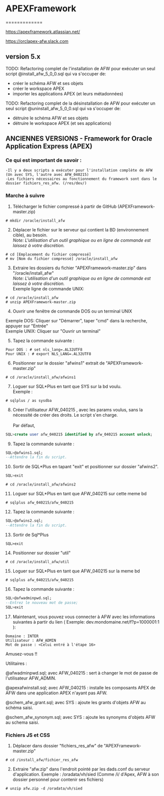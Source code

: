 # APEXFramework
=============

https://apexframework.atlassian.net/

https://orclapex-afw.slack.com

## version 5.x

TODO: Refactoring complet de l'installation de AFW pour exécuter un seul script @install_afw_5_0_0.sql qui va s'occuper de:
* créer le schéma AFW et ses objets
* créer le workspace APEX
* importer les applications APEX (et leurs métadonnées)

TODO: Refactoring complet de la désinstallation de AFW pour exécuter un seul script @uninstall_afw_5_0_0.sql qui va s'occuper de:
* détruire le schéma AFW et ses objets
* détruire le workspace APEX (et ses applications)


## ANCIENNES VERSIONS - Framework for Oracle Application Express (APEX)

### Ce qui est important de savoir :
	-Il y a deux scripts a exécuter pour l'installation complète de AFW (Un avec SYS, l'autre avec AFW_040215)
	-Les fichiers nécessaires au fonctionnement du framework sont dans le dossier fichiers_res_afw. (/res/dev/)
	
### Marche à suivre
	
1. Télécharger le fichier compressé à partir de GitHub (APEXFramework-master.zip)
```
# mkdir /oracle/install_afw
```

2. Déplacer le fichier sur le serveur qui contient la BD (environnement cible), au besoin.
<br /> _Note: L'utilisation d'un outil graphique ou en ligne de commande est laissez à votre discrétion._
```
# cd [Emplacement du fichier compressé]
# mv [Nom du fichier compressé] /oracle/install_afw
```

3. Extraire les dossiers du fichier "APEXFramework-master.zip" dans "/oracle/install_afw"
<br /> _Note: L'utilisation d'un outil graphique ou en ligne de commande est laissez à votre discrétion._
<br />Exemple ligne de commande UNIX: 
```
# cd /oracle/install_afw
# unzip APEXFramework-master.zip
```

4. Ouvrir une fenêtre de commande DOS ou un terminal UNIX
<p> Exemple DOS: Cliquer sur "Démarrer", taper "cmd" dans la recherche, appuyer sur "Entrée" <br /> 
    Exemple UNIX: Cliquer sur "Ouvrir un terminal" </p>

5. Tapez la commande suivante : 
```
Pour DOS : # set nls_lang=.AL32UTF8
Pour UNIX : # export NLS_LANG=.AL32UTF8
```

6. Positionner sur le dossier "afwins1" extrait de "APEXFramework-master.zip"
```
# cd /oracle/install_afw/afwins1
```

7. Loguer sur SQL*Plus en tant que SYS sur la bd voulu. <br />
Exemple : 
```
# sqlplus / as sysdba
```

8. Créer l'utilisateur AFW_040215 , avec les params voulus, sans la nécessité de créer des droits. Le script s'en charge.  
<br />Par défaut,
```SQL
SQL>create user afw_040215 identified by afw_040215 account unlock;
```

9. Tapez la commande suivante :	
```SQL
SQL>@afwins1.sql;
--Attendre la fin du script.
```

10. Sortir de SQL*Plus en tapant "exit" et positionner sur dossier "afwins2".
```SQL
SQL>exit
```
```
# cd /oracle/install_afw/afwins2
```

11. Loguer sur SQL*Plus en tant que AFW_040215 sur cette meme bd
```
# sqlplus afw_040215/afw_040215
```

12. Tapez la commande suivante :
```SQL
SQL>@afwins2.sql;
--Attendre la fin du script.
```

13. Sortir de Sql*Plus
```
SQL>exit
```

14. Positionner sur dossier "util"
```
# cd /oracle/install_afw/util
```

15. Loguer sur SQL*Plus en tant que AFW_040215 sur la meme bd
```
# sqlplus afw_040215/afw_040215
```

16. Tapez la commande suivante :
```SQL
SQL>@afwadminpwd.sql;
--Entrez le nouveau mot de passe;
SQL>exit
```

17. Maintenant, vous pouvez vous connecter à AFW avec les informations suivantes à partir du lien ( Exemple: dev.mondomaine.net/f?p=1000001:1 ):
```
Domaine : INTER
Utilisateur : AFW_ADMIN
Mot de passe : <Celui entré à l'étape 16>
```
		
Amusez-vous !!
	
Utilitaires :
<p>@afwadminpwd.sql; avec AFW_040215 : sert à changer le mot de passe de l'utilisateur AFW_ADMIN.</p>
<p>@apexafwinstall.sql; avec AFW_040215 : installe les composants APEX de AFW dans une application APEX n'ayant pas AFW.</p>
<p>@schem_afw_grant.sql; avec SYS : ajoute les grants d'objets AFW au schéma saisi.</p>
<p>@schem_afw_synonym.sql; avec SYS : ajoute les synonyms d'objets AFW au schema saisi.</p>

### Fichiers JS et CSS
	
1. Déplacer dans dossier "fichiers_res_afw" de "APEXFramework-master.zip"
```
# cd /install_afw/fichier_res_afw
```

2. Extraire "afw.zip" dans l'endroit pointé par les dads.conf du serveur d'application.  Exemple : /oradata/vh/sied (Comme /i/ d'Apex, AFW à son dossier personnel pour contenir ses fichiers)
```
# unzip afw.zip -d /oradata/vh/sied
```
